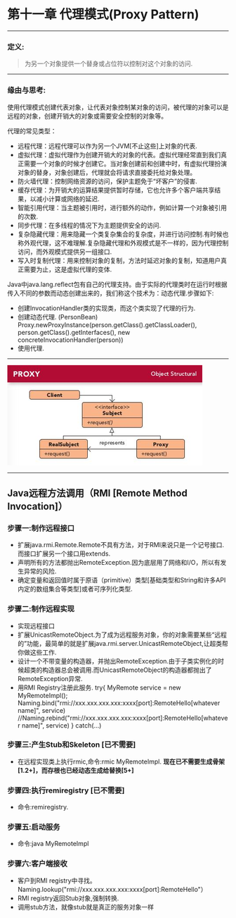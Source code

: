 # 第十一章 代理模式(Proxy Pattern)
---

### 定义:
> 为另一个对象提供一个替身或占位符以控制对这个对象的访问.

---

### 缘由与思考:
使用代理模式创建代表对象，让代表对象控制某对象的访问，被代理的对象可以是远程的对象，创建开销大的对象或需要安全控制的对象等。

代理的常见类型：

- 远程代理：远程代理可以作为另一个JVM[不止这些]上对象的代表.
- 虚拟代理：虚拟代理作为创建开销大的对象的代表。虚拟代理经常直到我们真正需要一个对象的时候才创建它。当对象创建前和创建中时，有虚拟代理扮演对象的替身，对象创建后，代理就会将请求直接委托给对象处理。
- 防火墙代理：控制网络资源的访问，保护主题免于“坏客户”的侵害.
- 缓存代理：为开销大的运算结果提供暂时存储，它也允许多个客户端共享结果，以减小计算或网络的延迟.
- 智能引用代理：当主题被引用时，进行额外的动作，例如计算一个对象被引用的次数.
- 同步代理：在多线程的情况下为主题提供安全的访问.
- 复杂隐藏代理：用来隐藏一个类复杂集合的复杂度，并进行访问控制.有时候也称外观代理，这不难理解.复杂隐藏代理和外观模式是不一样的，因为代理控制访问，而外观模式提供另一组接口.
- 写入时复制代理：用来控制对象的复制，方法时延迟对象的复制，知道用户真正需要为止，这是虚拟代理的变体.

Java中java.lang.reflect包有自己的代理支持。由于实际的代理类时在运行时根据传入不同的参数而动态创建出来的，我们称这个技术为：动态代理.步骤如下:

- 创建InvocationHandler类的实现类，而这个类实现了代理的行为.
- 创建动态代理. (PersonBean) Proxy.newProxyInstance(person.getClass().getClassLoader(), person.getClass().getInterfaces(), new concreteInvocationHandler(person))
- 使用代理.

---

![Proxy](./Proxy.jpg)

---

## Java远程方法调用（RMI [Remote Method Invocation]）

### 步骤一:制作远程接口
- 扩展java.rmi.Remote.Remote不具有方法，对于RMI来说只是一个记号接口.而接口扩展另一个接口用extends.
- 声明所有的方法都抛出RemoteException.因为底层用了网络和I/O，所以有发生异常的风险.
- 确定变量和返回值时属于原语（primitive）类型[基础类型和String和许多API内定的数组集合等类型]或者可序列化类型.

### 步骤二:制作远程实现
- 实现远程接口
- 扩展UnicastRemoteObject.为了成为远程服务对象，你的对象需要某些“远程的”功能，最简单的就是扩展java.rmi.server.UnicastRemoteObject,让超类帮你做这些工作.
- 设计一个不带变量的构造器，并抛出RemoteException.由于子类实例化的时候超类的构造器总会被调用.而UnicastRemoteObject的构造器都抛出了RemoteException异常.
- 用RMI Registry注册此服务.
    try{
        MyRemote service = new MyRemoteImpl();
        Naming.bind("rmi://xxx.xxx.xxx.xxx:xxxx[port]:RemoteHello[whatever name]", service)
        //Naming.rebind("rmi://xxx.xxx.xxx.xxx:xxxx[port]:RemoteHello[whatever name]", service)
    } catch(...)
    
### 步骤三:产生Stub和Skeleton [已不需要]
- 在远程实现类上执行rmic,命令:rmic MyRemoteImpl.  **现在已不需要生成骨架[1.2+]，而存根也已经动态生成给替换[5+]**

### 步骤四:执行remiregistry [已不需要]
- 命令:remiregistry.

### 步骤五:启动服务
- 命令:java MyRemoteImpl

### 步骤六:客户端接收
- 客户到RMI registry中寻找。 Naming.lookup("rmi://xxx.xxx.xxx.xxx:xxxx[port]:RemoteHello"）
- RMI registry返回Stub对象,强制转换.
- 调用stub方法，就像stub就是真正的服务对象一样
     